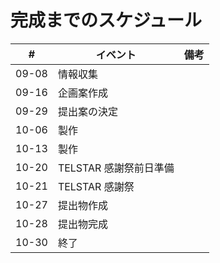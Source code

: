 # 完成までのスケジュール

| # | イベント | 備考 |
| --- | --- | --- |
| 09-08 | 情報収集 | |
| 09-16 | 企画案作成 | |
| 09-29 | 提出案の決定 | |
| 10-06 | 製作 | |
| 10-13 | 製作 | |
| 10-20 | TELSTAR 感謝祭前日準備 | |
| 10-21 | TELSTAR 感謝祭 | |
| 10-27 | 提出物作成 | |
| 10-28 | 提出物完成 | |
| 10-30 | 終了 | |